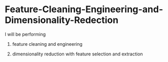 # Feature-Cleaning-Engineering-and-Dimensionality-Redection


I will be performing

1. feature cleaning and engineering

2. dimensionality reduction with feature selection and extraction
